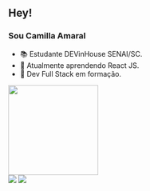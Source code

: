## Hey!

###  Sou Camilla Amaral
- 📚 Estudante DEVinHouse SENAI/SC.
- 🌱 Atualmente aprendendo React JS.
- 🚀 Dev Full Stack em formação.

<div align="left">
  <a href="https://github.com/amaralcamilla">
  <img height="180em" src="https://github-readme-stats.vercel.app/api/top-langs/?username=amaralcamilla&layout=compact&langs_count=7&theme=graywhite"/>
</div>
  
<div align="left"> 
  <a href = "mailto:camillaamaral7@gmail.com"><img src="https://img.shields.io/badge/Gmail-D14836?style=for-the-badge&logo=gmail&logoColor=white" target="_blank"></a>
  <a href="https://www.linkedin.com/in/amaralcamilla" target="_blank"><img src="https://img.shields.io/badge/-LinkedIn-%230077B5?style=for-the-badge&logo=linkedin&logoColor=white" target="_blank"></a>  
</div>
